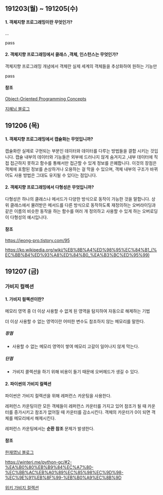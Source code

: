 ## 191203(월) ~ 191205(수)

####  1. 객체지향 프로그래밍이란 무엇인가? 

...

pass

#### 2. 객체지향 프로그래밍에서 클래스 ,객체, 인스턴스는 무엇인가?

객체지향 프로그래밍 개념에서 객체란 실제 세계의 객체들을 추상화하여 원하는 기능만

pass 



#### 참조

[Object-Oriented Programming Concepts](https://github.com/qu3vipon/techinterview)

[지혜님 블로그 ](https://zehye.github.io/python/2019/11/15/11python_class_object_instance/)





## 191206 (목)

#### 1.  객체지향 프로그래밍에서 캡슐화는 무엇입니까?



 캡슐화란 실제로 구현되는 부분인 데이터와 데이터를 다루는 방법들을 결합 시키는 것입니다. 캡슐 내부의 데이터와 기능들은 외부에 드러나지 않게 숨겨지고 ,내부 데이터에 직접 접근하지 못하고 함수를 통해서만 접근할 수 있게 정보를 은폐합니다. 이것의 장점은 객체에 포함된 정보를 손상하거나 오용하는 걸 막을 수 있으며, 객체 내부의 구조가 바뀌어도 사용 방법은 그대도 유지될 수 있다는 점입니다. 

 

#### 2.  객체지향 프로그래밍에서 다형성은 무엇입니까?

 다형성은 하나의 클래스나 메서드가 다양한 방식으로 동작이 가능한 것을 말합니다.  상위 클래스에서 물려받은 메서드를 다른 방식으로 동작하도록 재정의하는 오버라이딩과 같은 이름의 비슷한 동작을 하는 함수를 여러 개 정의하고 사용할 수 있게 하는 오버로딩이 다형성의 예시입니다.

#### 참조

https://jeong-pro.tistory.com/95

https://ko.wikipedia.org/wiki/%EB%8B%A4%ED%98%95%EC%84%B1_(%EC%BB%B4%ED%93%A8%ED%84%B0_%EA%B3%BC%ED%95%99)



## 191207 (금)

### 가비지 컬렉션



#### 1. 가비지 컬렉션이란?



메모리 영역 중 더 이상 사용할 수 없게 된 영역을 탐지하여 자동으로 해제하는 기법

더 이상 사용할 수 없는 영역이란 어떠한 변수도 참조하지 않는 메모리를 말한다.

##### 장점

- 사용할 수 없는 메모리 영역이 쌓여 메모리 고갈이 일어나지 않게 막는다.

##### 단점

- 가비지 콜렉션을 하기 위해 비용이 들기 때문에 오버헤드가 생길 수 있다.



#### 2. 파이썬의 가비지 컬렉션



파이썬은 가비지 컬렉션을 위해 레퍼런스 카운팅을 사용한다. 

레퍼런스 카운팅이란 모든 객체들이 레퍼런스 카운터를 가지고 있어 참조가 될 때 카운터를 증가시키고 참조가 없어질 때 카운터를 감소시킨다. 객체의 카운터가 0이 되면 객체를 메모리에서 해제시킨다.



레퍼런스 카운팅에서는 **순환 참조** 문제가 발생한다. 



#### 참조

[한재엽님 블로그](https://github.com/JaeYeopHan/Interview_Question_for_Beginner/tree/master/Python#gc-%EC%9E%91%EB%8F%99-%EB%B0%A9%EC%8B%9D)

https://winterj.me/python-gc/#2-%EA%B0%80%EB%B9%84%EC%A7%80-%EC%BB%AC%EB%A0%89%EC%85%98%EC%9D%98-%EC%9E%91%EB%8F%99-%EB%B0%A9%EC%8B%9D

[위키 가비지 컬렉션](https://ko.wikipedia.org/wiki/%EC%93%B0%EB%A0%88%EA%B8%B0_%EC%88%98%EC%A7%91_(%EC%BB%B4%ED%93%A8%ED%84%B0_%EA%B3%BC%ED%95%99))